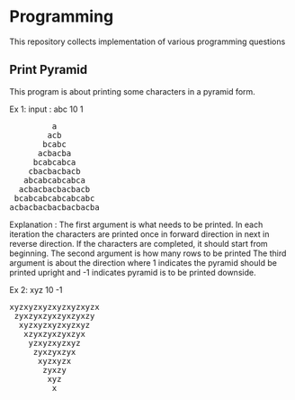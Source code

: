 # Programming
This repository collects implementation of various programming questions

## Print Pyramid
This program is about printing some characters in a pyramid form.

Ex 1: input : abc 10 1
<pre>
         a
        acb
       bcabc
      acbacba
     bcabcabca
    cbacbacbacb
   abcabcabcabca
  acbacbacbacbacb
 bcabcabcabcabcabc
acbacbacbacbacbacba
</pre>

Explanation :
The first argument is what needs to be printed. In each iteration the characters are printed once in forward direction in next in reverse direction. If the characters are completed, it should start from beginning.
The second argument is how many rows to be printed
The third argument is about the direction where 1 indicates the pyramid should be printed upright and -1 indicates pyramid is to be printed downside.

Ex 2: xyz 10 -1
<pre>
xyzxyzxyzxyzxyzxyzx
 zyxzyxzyxzyxzyxzy
  xyzxyzxyzxyzxyz
   xzyxzyxzyxzyx
    yzxyzxyzxyz
     zyxzyxzyx
      xyzxyzx
       zyxzy
        xyz
         x
</pre>
